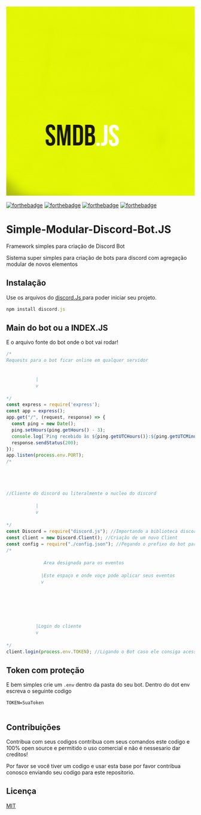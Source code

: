 ![GitHub Logo](/Assets/SmdbJs.png)







[![forthebadge](https://forthebadge.com/images/badges/made-with-javascript.svg)](https://forthebadge.com)
[![forthebadge](https://forthebadge.com/images/badges/open-source.svg)](https://forthebadge.com)
[![forthebadge](https://forthebadge.com/images/badges/made-with-crayons.svg)](https://forthebadge.com)
[![forthebadge](https://forthebadge.com/images/badges/built-with-love.svg)](https://forthebadge.com)






# Simple-Modular-Discord-Bot.JS
Framework simples para criação de Discord Bot 



Sistema super simples para criação de bots para discord com agregação modular de novos elementos 





## Instalação

Use os arquivos do [discord.Js ](https://discord.js.org/#/) para poder iniciar seu projeto.


```js
npm install discord.js
```



## Main do bot ou a INDEX.JS
E o arquivo fonte do bot onde o bot vai rodar!

```js
/*
Requests para o bot ficar online em qualquer servidor


           |
           v

*/
const express = require('express');
const app = express();
app.get("/", (request, response) => {
  const ping = new Date();
  ping.setHours(ping.getHours() - 3);
  console.log(`Ping recebido às ${ping.getUTCHours()}:${ping.getUTCMinutes()}:${ping.getUTCSeconds()}`);
  response.sendStatus(200);
});
app.listen(process.env.PORT); 
/*




//Cliente do discord ou literalmente o nucleo do discord

           |
           v
           
*/
const Discord = require("discord.js"); //Importando a biblioteca discord dot JS  
const client = new Discord.Client(); //Criação de um novo Client
const config = require("./config.json"); //Pegando o prefixo do bot para respostas de comandos
/*

              Area designada para os eventos

             |Este espaço e onde voçe pode aplicar seus eventos
             v
           
           
           
           
           
           
           |Login do cliente
           v         

*/
client.login(process.env.TOKEN); //Ligando o Bot caso ele consiga acessar o token
```



## Token com proteção
E bem simples crie um ```.env``` dentro da pasta do seu bot. Dentro do dot env escreva o seguinte codigo
```env
TOKEN=SuaToken


```





## Contribuições
Contribua com seus codigos contribua com seus comandos este codigo e 100% open source 
e permitido o uso comercial e não é nessesario dar creditos!

Por favor se você tiver um codigo e usar esta base por favor contribua conosco enviando seu codigo
para este repositorio. 

## Licença
[MIT](https://choosealicense.com/licenses/mit/)
